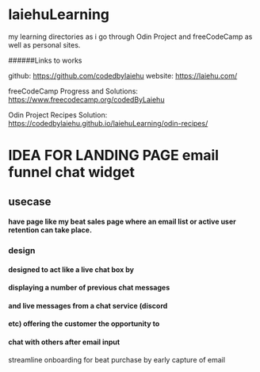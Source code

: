 # laiehuLearning
my learning directories as i go through Odin Project and freeCodeCamp as well as personal sites.

######Links to works

github: https://github.com/codedbylaiehu
website: https://laiehu.com/

freeCodeCamp Progress and Solutions: https://www.freecodecamp.org/codedByLaiehu

Odin Project Recipes Solution: https://codedbylaiehu.github.io/laiehuLearning/odin-recipes/


# IDEA FOR LANDING PAGE email funnel chat widget

## usecase
#### have page like my beat sales page where an email list or active user retention can take place.

### design
#### designed to act like a live chat box by 
#### displaying a number of previous chat messages 
#### and live messages from a chat service (discord 
#### etc) offering the customer the opportunity to 
#### chat with others after email input

streamline onboarding for beat purchase by early capture of email
